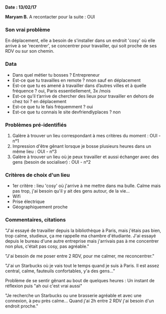 **Date : 13/02/17**

**Maryam B.**
A recontacter pour la suite : OUI

### Son vrai problème 
En déplacement, elle a besoin de s'installer dans un endroit 'cosy' où elle arrive à se 'recentrer', se concentrer pour travailler, qui soit proche de ses RDV ou sur son chemin.

### Data

* Dans quel métier tu bosses ? Entrepreneur
* Est-ce que tu travailles en remote ? nnon sauf en déplacement
* Est-ce que tu es amené à travailler dans d’autres villes et à quelle fréquence ?  oui, Paris essentiellement, 3x /mois
* Est-ce qu’il t’arrive de chercher des lieux pour travailler en dehors de chez toi ? en déplacement
* Est-ce que tu le fais fréquemment ? oui
* Est-ce que tu connais le site devfriendlyplaces ?  non


### Problèmes pré-identifiés

1. Galère à trouver un lieu correspondant à mes critères du moment : OUI - n°1
2. Impression d'être gênant lorsque je bosse plusieurs heures dans un même lieu : OUI - n°3
3. Galère à trouver un lieu où je peux travailler et aussi échanger avec des gens (besoin de socialiser) : OUI - n°2


### Critères de choix d'un lieu

* 1er critère : lieu 'cosy' où j'arrive à me mettre dans ma bulle. Calme mais pas trop, j'ai besoin qu'il y ait des gens autour, de la vie...
* Wifi
* Prise électrique
* Géographiquement proche

### Commentaires, citations

"J'ai essayé de travailler depuis la bibliothèque à Paris, mais j'étais pas bien, trop calme, studieux, ça me rappelle ma chambre d'étudiante. J'ai essayé depuis le bureau d'une autre entreprise mais j'arrivais pas à me concentrer non plus, c'était pas cosy, pas agréable."

"J'ai besoin de me poser entre 2 RDV, pour me calmer, me reconcentrer."

"J'ai un Starbucks où je vais tout le temps quand je suis à Paris. Il est assez central, calme, fauteuils confortables, y'a des gens..."

Problème de se sentir gênant au bout de quelques heures : Un instant de réflexion puis "ah oui c'est vrai aussi"

"Je recherche un Starbucks ou une brasserie agréable et avec une connexion, à peu près calme... Quand j'ai 2h entre 2 RDV j'ai besoin d'un endroit proche."

